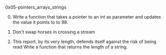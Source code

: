 0x05-pointers_arrays_strings

0. Write a function that takes a pointer to an int as parameter and updates the value it points to to 98.

1. Don't swap horses in crossing a stream

2. This report, by its very length, defends itself against the risk of being read
Write a function that returns the length of a string.
